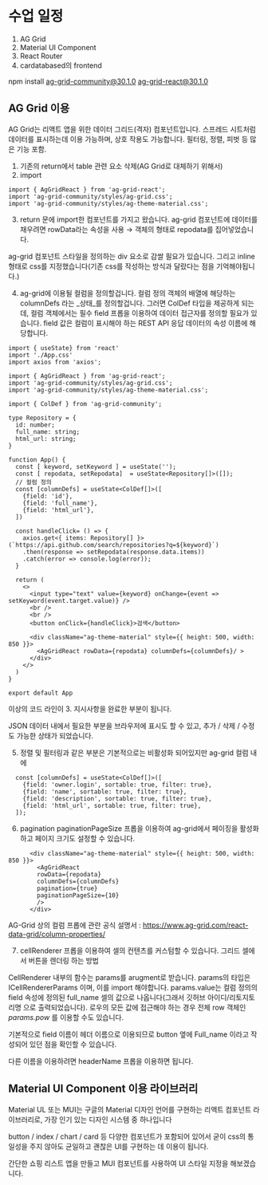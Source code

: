 # 수업 일정
1. AG Grid
2. Material UI Component
3. React Router
4. cardatabased의 frontend

npm install ag-grid-community@30.1.0 ag-grid-react@30.1.0

## AG Grid 이용
AG Grid는 리액트 앱을 위한 데이터 그리드(격자) 컴포넌트입니다.
스프레드 시트처럼 데이터를 표시하는데 이용 가능하며, 상호 작용도 가능합니다.
필터링, 정렬, 피벗 등 많은 기능 포함.

1. 기존의 return에서 table 관련 요소 삭제(AG Grid로 대체하기 위해서)
2. import
```tsx
import { AgGridReact } from 'ag-grid-react';
import 'ag-grid-community/styles/ag-grid.css';
import 'ag-grid-community/styles/ag-theme-material.css';
```
3. return 문에 import한 컴포넌트를 가지고 왔습니다. ag-grid 컴포넌트에 데이터를 채우려면 rowData라는 속성을 사용 → 객체의 형태로 repodata를 집어넣었습니다.

ag-grid 컴포넌트 스타일을 정의하는 div 요소로 감쌀 필요가 있습니다. 
그리고 inline 형태로 css를 지정했습니다(기존 css를 작성하는 방식과 달랐다는 점을 기억해야됩니다.)

4. ag-grid에 이용될 컬럼을 정의할겁니다. 컬럼 정의 객체의 배열에 해당하는 columnDefs 라는 _상태_를 정의할겁니다. 그러면 ColDef 타입을 제공하게 되는데, 컬럼 객체에서는 필수 field 프롭을 이용하여 데이터 접근자를 정의할 필요가 있습니다. field 값은 컬럼이 표시해야 하는 REST API 응답 데이터의 속성 이름에 해당합니다.

```tsx
import { useState} from 'react'
import './App.css'
import axios from 'axios';

import { AgGridReact } from 'ag-grid-react';
import 'ag-grid-community/styles/ag-grid.css';
import 'ag-grid-community/styles/ag-theme-material.css';

import { ColDef } from 'ag-grid-community';

type Repository = {
  id: number;
  full_name: string;
  html_url: string;
}

function App() {
  const [ keyword, setKeyword ] = useState('');
  const [ repodata, setRepodata]  = useState<Repository[]>([]);
  // 컬럼 정의
  const [columnDefs] = useState<ColDef[]>([
    {field: 'id'},
    {field: 'full_name'},
    {field: 'html_url'},
  ])

  const handleClick= () => {
    axios.get<{ items: Repository[] }>(`https://api.github.com/search/repositories?q=${keyword}`)
    .then(response => setRepodata(response.data.items))
    .catch(error => console.log(error));
  }

  return (
    <>
      <input type="text" value={keyword} onChange={event => setKeyword(event.target.value)} />
      <br />
      <br />
      <button onClick={handleClick}>검색</button>

      <div className="ag-theme-material" style={{ height: 500, width: 850 }}>
        <AgGridReact rowData={repodata} columnDefs={columnDefs}/ >
      </div>
    </>
  )
}

export default App
```
이상의 코드 라인이 3. 지시사항을 완료한 부분이 됩니다.

JSON 데이터 내에서 필요한 부분을 브라우저에 표시도 할 수 있고, 추가 / 삭제 / 수정도 가능한 상태가 되었습니다.

5. 정렬 및 필터링과 같은 부분은 기본적으로는 비활성화 되어있지만 ag-grid 컬럼 내에 
```tsx
  const [columnDefs] = useState<ColDef[]>([
    {field: 'owner.login', sortable: true, filter: true},
    {field: 'name', sortable: true, filter: true},
    {field: 'description', sortable: true, filter: true},
    {field: 'html_url', sortable: true, filter: true},
  ]);
```

6. pagination paginationPageSize 프롭을 이용하여 ag-grid에서 페이징을 활성화하고 페이지 크기도 설정할 수 있습니다.
```tsx
      <div className="ag-theme-material" style={{ height: 500, width: 850 }}>
        <AgGridReact 
        rowData={repodata}
        columnDefs={columnDefs}
        pagination={true}
        paginationPageSize={10}
        />
      </div>
```

AG-Grid 상의 컬럼 프롭에 관란 공식 설명서 : 
https://www.ag-grid.com/react-data-grid/column-properties/

7. cellRenderer 프롭을 이용하여 셀의 컨텐츠를 커스텀할 수 있습니다. 그리드 셀에서 버튼을 렌더링 하는 방법

CellRenderer 내부의 함수는 params를 arugment로 받습니다. params의 타입은 ICellRendererParams 이며, 이를 import 해야합니다.
params.value는 컬럼 정의의 field 속성에 정의된 full_name 셀의 값으로 나옵니다(그래서 깃허브 아이디/리토지토리명 으로 출력되었습니다). 
로우의 모든 값에 접근해야 하는 경우 전체 row 객체인 _params.pow_ 를 이용할 수도 있습니다.

기본적으로 field 이름이 헤더 이름으로 이용되므로 button 옆에 Full_name 이라고 작성되어 있던 점을 확인할 수 있습니다.

다른 이름을 이용하려면 headerName 프롭을 이용하면 됩니다.

## Material UI Component 이용 라이브러리

Material UL 또는 MUI는 구글의 Material 디자인 언어를 구현하는 리액트 컴포넌트 라이브러리로, 가장 인기 있는 디자인 시스템 중 하나입니다

button / index / chart / card 등 다양한 컴포넌트가 포함되어 있어서 굳이 css의 통일성을 주지 않아도 균일하고 괜찮은 UI를 구현하는 데 이용이 됩니다.

간단한 쇼핑 리스트 앱을 만들고 MUI 컴포넌트를 사용하여 UI 스타일 지정을 해보겠습니다.




